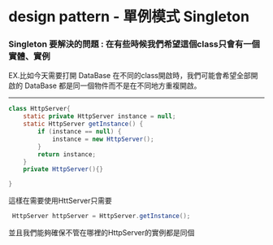 # design pattern - 單例模式 Singleton
### Singleton 要解決的問題 : 在有些時候我們希望這個class只會有一個實體、實例 
EX.比如今天需要打開 DataBase 在不同的class開啟時，我們可能會希望全部開啟的 DataBase 都是同一個物件而不是在不同地方重複開啟。

---
``` java
class HttpServer{
    static private HttpServer instance = null;
    static HttpServer getInstance() {
        if (instance == null) {
            instance = new HttpServer();
        }
        return instance;
    }
    private HttpServer(){}

}
```
這樣在需要使用HttServer只需要
``` java
 HttpServer httpServer = HttpServer.getInstance();
```
並且我們能夠確保不管在哪裡的HttpServer的實例都是同個